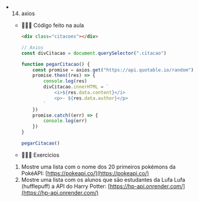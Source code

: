 - 14. axios
    - 👩🏻‍🏫 Código feito na aula
        
        ```html
        <div class="citacoes"></div>
        ```
        
        ```jsx
        // Axios
        const divCitacao = document.querySelector(".citacao")
        
        function pegarCitacao() {
            const promise = axios.get("https://api.quotable.io/random")
            promise.then((res) => {
                console.log(res)
                divCitacao.innerHTML = `
                    <i>${res.data.content}</i>
                    <p>- ${res.data.author}</p>
                `
            })
            promise.catch((err) => {
                console.log(err)
            })
        }
        
        pegarCitacao()
        ```
        
    - 🧑🏻‍💻 Exercícios
    1. Mostre uma lista com o nome dos 20 primeiros pokémons da PokéAPI: [https://pokeapi.co/](https://pokeapi.co/)
    2. Mostre uma lista com os alunos que são estudantes da Lufa Lufa (hufflepuff) a API do Harry Potter: [https://hp-api.onrender.com/](https://hp-api.onrender.com/)